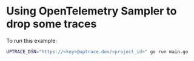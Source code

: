 # Using OpenTelemetry Sampler to drop some traces

To run this example:

```bash
UPTRACE_DSN="https://<key>@uptrace.dev/<project_id>" go run main.go
```
